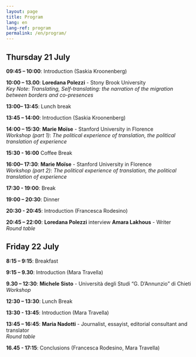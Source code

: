 ```yaml
---
layout: page
title: Program
lang: en
lang-ref: program
permalink: /en/program/
---
```


## **Thursday 21 July**

**09:45 – 10:00**: Introduction (Saskia Kroonenberg)

**10:00 – 13.00**: **Loredana Polezzi** - Stony Brook University <br />
_Key Note_: _Translating, Self-translating: the narration of the migration between borders and co-presences_ 


**13:00– 13:45**: Lunch break

**13:45 – 14:00**: Introduction (Saskia Kroonenberg)

**14:00 – 15:30**: **Marie Moïse** - Stanford University in Florence <br />
_Workshop (part 1)_: _The political experience of translation, the political translation of experience_


**15:30 - 16:00** Coffee Break

**16:00– 17:30**: **Marie Moïse** - Stanford University in Florence <br />
 _Workshop (part 2)_: _The political experience of translation, the political translation of experience_


**17:30 - 19:00**: Break

**19:00 – 20:30**: Dinner

**20:30 - 20:45**: Introduction (Francesca Rodesino)

**20:45 – 22:00**: **Loredana Polezzi** interview **Amara Lakhous** - Writer <br />
_Round table_


## **Friday 22 July**

**8:15 – 9:15**: Breakfast

**9:15 – 9.30**: Introduction (Mara Travella)

**9.30 – 12:30**: **Michele Sisto** - Università degli Studi “G. D’Annunzio” di Chieti <br />
 _Workshop_

**12:30 – 13:30**: Lunch Break

**13:30 - 13:45**: Introduction (Mara Travella)

**13:45 – 16:45**: **Maria Nadotti** - Journalist, essayist, editorial consultant and translator <br />
_Round table_

**16.45 - 17:15**: Conclusions (Francesca Rodesino, Mara Travella)


